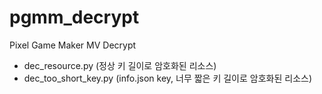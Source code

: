 # pgmm_decrypt
Pixel Game Maker MV Decrypt
* dec_resource.py (정상 키 길이로 암호화된 리소스)
* dec_too_short_key.py (info.json key, 너무 짧은 키 길이로 암호화된 리소스)
